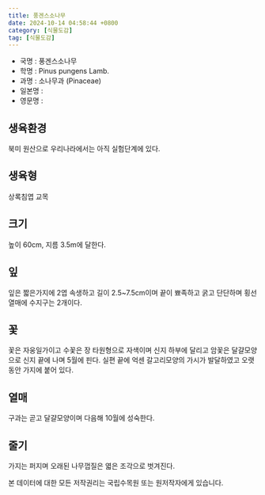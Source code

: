 ```yaml
---
title: 풍겐스소나무
date: 2024-10-14 04:58:44 +0800
category: [식물도감]
tag: [식물도감]
---
```




- 국명 : 풍겐스소나무
- 학명 : Pinus pungens Lamb.
- 과명 : 소나무과 (Pinaceae)
- 일본명 : 
- 영문명 : 


## 생육환경
북미 원산으로 우리나라에서는 아직 실험단계에 있다.
## 생육형
상록침엽 교목
## 크기
높이 60cm, 지름 3.5m에 달한다.
## 잎
잎은 짧은가지에 2엽 속생하고 길이 2.5~7.5cm이며 끝이 뾰족하고 굵고 단단하며 횡선열매에 수지구는 2개이다.
## 꽃
꽃은 자웅일가이고 수꽃은 장 타원형으로 자색이며 신지 하부에 달리고 암꽃은 달걀모양으로 신지 끝에 나며 5월에 핀다. 실편 끝에 억센 갈고리모양의 가시가 발달하였고 오랫동안 가지에 붙어 있다.
## 열매
구과는 곧고 달걀모양이며  다음해 10월에 성숙한다.
## 줄기
가지는 퍼지며 오래된 나무껍질은 엷은 조각으로 벗겨진다.






본 데이터에 대한 모든 저작권리는 국립수목원 또는 원저작자에게 있습니다.
